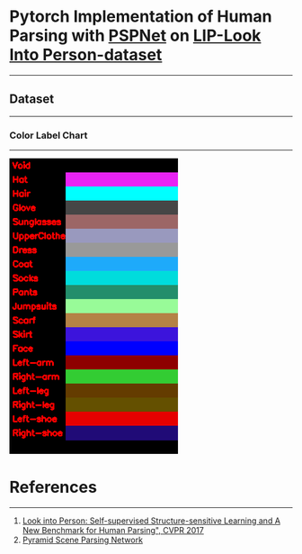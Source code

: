 # Pytorch Implementation of Human Parsing with [PSPNet](https://arxiv.org/pdf/1612.01105.pdf) on [LIP-Look Into Person-dataset](http://openaccess.thecvf.com/content_cvpr_2017/papers/Gong_Look_Into_Person_CVPR_2017_paper.pdf) #
***

## Dataset ##
***

### Color Label Chart ###
***

![Color Label Chart](./docs/images/lip_color_chart.png)

# References
***

1. [Look into Person: Self-supervised Structure-sensitive Learning and A New Benchmark for Human Parsing", CVPR 2017](http://openaccess.thecvf.com/content_cvpr_2017/papers/Gong_Look_Into_Person_CVPR_2017_paper.pdf)
2. [Pyramid Scene Parsing Network](https://arxiv.org/pdf/1612.01105.pdf)
